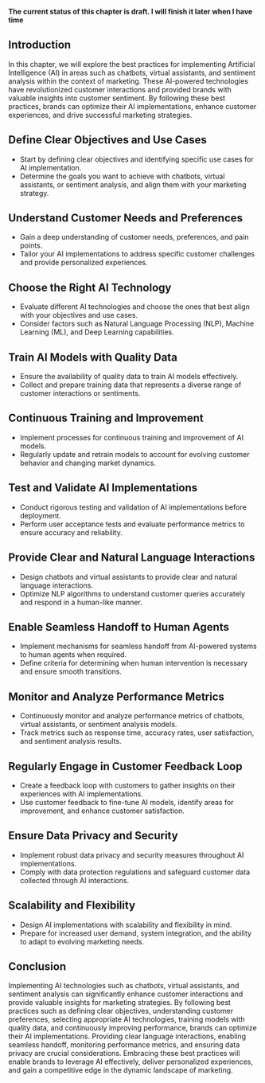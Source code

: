 **The current status of this chapter is draft. I will finish it later when I have time**

Introduction
------------

In this chapter, we will explore the best practices for implementing Artificial Intelligence (AI) in areas such as chatbots, virtual assistants, and sentiment analysis within the context of marketing. These AI-powered technologies have revolutionized customer interactions and provided brands with valuable insights into customer sentiment. By following these best practices, brands can optimize their AI implementations, enhance customer experiences, and drive successful marketing strategies.

Define Clear Objectives and Use Cases
-------------------------------------

* Start by defining clear objectives and identifying specific use cases for AI implementation.
* Determine the goals you want to achieve with chatbots, virtual assistants, or sentiment analysis, and align them with your marketing strategy.

Understand Customer Needs and Preferences
-----------------------------------------

* Gain a deep understanding of customer needs, preferences, and pain points.
* Tailor your AI implementations to address specific customer challenges and provide personalized experiences.

Choose the Right AI Technology
------------------------------

* Evaluate different AI technologies and choose the ones that best align with your objectives and use cases.
* Consider factors such as Natural Language Processing (NLP), Machine Learning (ML), and Deep Learning capabilities.

Train AI Models with Quality Data
---------------------------------

* Ensure the availability of quality data to train AI models effectively.
* Collect and prepare training data that represents a diverse range of customer interactions or sentiments.

Continuous Training and Improvement
-----------------------------------

* Implement processes for continuous training and improvement of AI models.
* Regularly update and retrain models to account for evolving customer behavior and changing market dynamics.

Test and Validate AI Implementations
------------------------------------

* Conduct rigorous testing and validation of AI implementations before deployment.
* Perform user acceptance tests and evaluate performance metrics to ensure accuracy and reliability.

Provide Clear and Natural Language Interactions
-----------------------------------------------

* Design chatbots and virtual assistants to provide clear and natural language interactions.
* Optimize NLP algorithms to understand customer queries accurately and respond in a human-like manner.

Enable Seamless Handoff to Human Agents
---------------------------------------

* Implement mechanisms for seamless handoff from AI-powered systems to human agents when required.
* Define criteria for determining when human intervention is necessary and ensure smooth transitions.

Monitor and Analyze Performance Metrics
---------------------------------------

* Continuously monitor and analyze performance metrics of chatbots, virtual assistants, or sentiment analysis models.
* Track metrics such as response time, accuracy rates, user satisfaction, and sentiment analysis results.

Regularly Engage in Customer Feedback Loop
------------------------------------------

* Create a feedback loop with customers to gather insights on their experiences with AI implementations.
* Use customer feedback to fine-tune AI models, identify areas for improvement, and enhance customer satisfaction.

Ensure Data Privacy and Security
--------------------------------

* Implement robust data privacy and security measures throughout AI implementations.
* Comply with data protection regulations and safeguard customer data collected through AI interactions.

Scalability and Flexibility
---------------------------

* Design AI implementations with scalability and flexibility in mind.
* Prepare for increased user demand, system integration, and the ability to adapt to evolving marketing needs.

Conclusion
----------

Implementing AI technologies such as chatbots, virtual assistants, and sentiment analysis can significantly enhance customer interactions and provide valuable insights for marketing strategies. By following best practices such as defining clear objectives, understanding customer preferences, selecting appropriate AI technologies, training models with quality data, and continuously improving performance, brands can optimize their AI implementations. Providing clear language interactions, enabling seamless handoff, monitoring performance metrics, and ensuring data privacy are crucial considerations. Embracing these best practices will enable brands to leverage AI effectively, deliver personalized experiences, and gain a competitive edge in the dynamic landscape of marketing.
